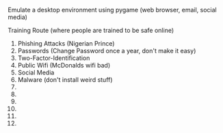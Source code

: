 Emulate a desktop environment using pygame (web browser, email, social media)

Training Route (where people are trained to be safe online)
1. Phishing Attacks (Nigerian Prince)
2. Passwords (Change Password once a year, don't make it easy)
3. Two-Factor-Identification
4. Public Wifi (McDonalds wifi bad)
5. Social Media
6. Malware (don't install weird stuff)
7.
8.
9.
10.
11.
12.

